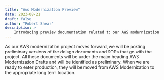 ```yaml
---
title: "Aws Modernization Preview"
date: 2023-08-21
draft: false
author: "Robert Shear"
description: >
    Introducing preview documentation related to our AWS modernization project.
---
```


As our AWS modernization project moves forward, we will be posting preliminary versions of the deisgn documents and SOPs that go with the project. 
All these documents will be under the major heading AWS Modernization Drafts and will be identified as preliminary.
When we are ready to enter production, they will be moved from AWS Modernization to the appropriate long term location.
